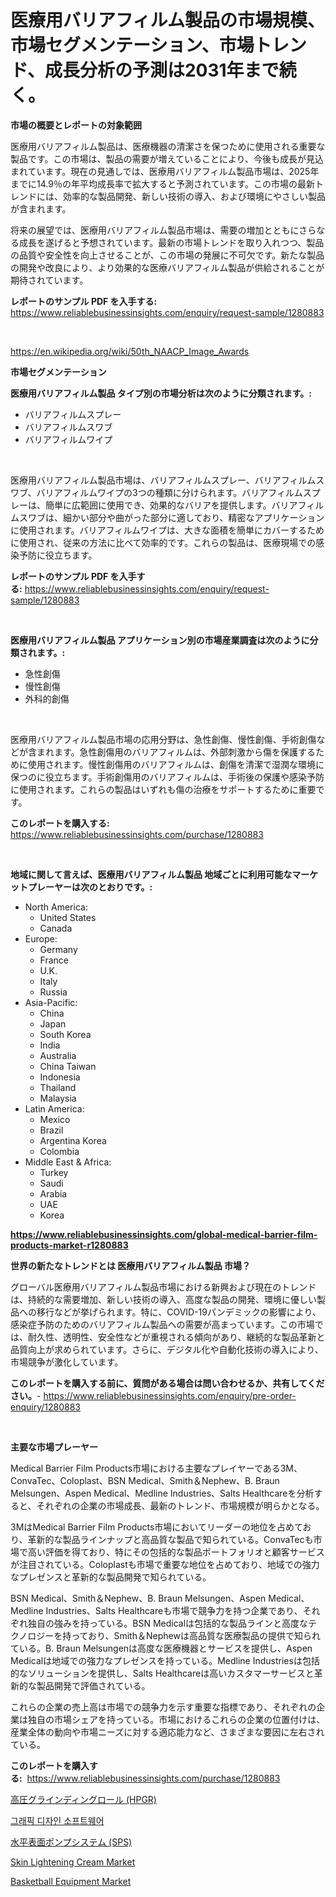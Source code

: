<p><h1>医療用バリアフィルム製品の市場規模、市場セグメンテーション、市場トレンド、成長分析の予測は2031年まで続く。</h1></p><p><strong>市場の概要とレポートの対象範囲</strong></p>
<p><p>医療用バリアフィルム製品は、医療機器の清潔さを保つために使用される重要な製品です。この市場は、製品の需要が増えていることにより、今後も成長が見込まれています。現在の見通しでは、医療用バリアフィルム製品市場は、2025年までに14.9％の年平均成長率で拡大すると予測されています。この市場の最新トレンドには、効率的な製品開発、新しい技術の導入、および環境にやさしい製品が含まれます。</p><p>将来の展望では、医療用バリアフィルム製品市場は、需要の増加とともにさらなる成長を遂げると予想されています。最新の市場トレンドを取り入れつつ、製品の品質や安全性を向上させることが、この市場の発展に不可欠です。新たな製品の開発や改良により、より効果的な医療バリアフィルム製品が供給されることが期待されています。</p></p>
<p><strong>レポートのサンプル PDF を入手する:</strong> <a href="https://www.reliablebusinessinsights.com/enquiry/request-sample/1280883">https://www.reliablebusinessinsights.com/enquiry/request-sample/1280883</a></p>
<p>&nbsp;</p>
<p><a href="https://en.wikipedia.org/wiki/50th_NAACP_Image_Awards">https://en.wikipedia.org/wiki/50th_NAACP_Image_Awards</a></p>
<p><strong>市場セグメンテーション</strong></p>
<p><strong>医療用バリアフィルム製品 タイプ別の市場分析は次のように分類されます。:</strong></p>
<p><ul><li>バリアフィルムスプレー</li><li>バリアフィルムスワブ</li><li>バリアフィルムワイプ</li></ul></p>
<p>&nbsp;</p>
<p><p>医療用バリアフィルム製品市場は、バリアフィルムスプレー、バリアフィルムスワブ、バリアフィルムワイプの3つの種類に分けられます。バリアフィルムスプレーは、簡単に広範囲に使用でき、効果的なバリアを提供します。バリアフィルムスワブは、細かい部分や曲がった部分に適しており、精密なアプリケーションに使用されます。バリアフィルムワイプは、大きな面積を簡単にカバーするために使用され、従来の方法に比べて効率的です。これらの製品は、医療現場での感染予防に役立ちます。</p></p>
<p><strong>レポートのサンプル PDF を入手する:</strong>&nbsp;<a href="https://www.reliablebusinessinsights.com/enquiry/request-sample/1280883">https://www.reliablebusinessinsights.com/enquiry/request-sample/1280883</a></p>
<p>&nbsp;</p>
<p><strong> 医療用バリアフィルム製品 アプリケーション別の市場産業調査は次のように分類されます。:</strong></p>
<p><ul><li>急性創傷</li><li>慢性創傷</li><li>外科的創傷</li></ul></p>
<p>&nbsp;</p>
<p><p>医療用バリアフィルム製品市場の応用分野は、急性創傷、慢性創傷、手術創傷などが含まれます。急性創傷用のバリアフィルムは、外部刺激から傷を保護するために使用されます。慢性創傷用のバリアフィルムは、創傷を清潔で湿潤な環境に保つのに役立ちます。手術創傷用のバリアフィルムは、手術後の保護や感染予防に使用されます。これらの製品はいずれも傷の治療をサポートするために重要です。</p></p>
<p><strong>このレポートを購入する:</strong>&nbsp; <a href="https://www.reliablebusinessinsights.com/purchase/1280883">https://www.reliablebusinessinsights.com/purchase/1280883</a></p>
<p>&nbsp;</p>
<p><strong>地域に関して言えば、医療用バリアフィルム製品 地域ごとに利用可能なマーケットプレーヤーは次のとおりです。:</strong></p>
<p><ul>
    <li>
        North America:
        <ul>
            <li>United States</li>
            <li>Canada</li>
        </ul>
    </li>
    <li>
        Europe:
        <ul>
            <li>Germany</li>
            <li>France</li>
            <li>U.K.</li>
            <li>Italy</li>
            <li>Russia</li>
        </ul>
    </li>
    <li>
        Asia-Pacific:
        <ul>
            <li>China</li>
            <li>Japan</li>
            <li>South Korea</li>
            <li>India</li>
            <li>Australia</li>
            <li>China Taiwan</li>
            <li>Indonesia</li>
            <li>Thailand</li>
            <li>Malaysia</li>
        </ul>
    </li>
    <li>
        Latin America:
        <ul>
            <li>Mexico</li>
            <li>Brazil</li>
            <li>Argentina Korea</li>
            <li>Colombia</li>
        </ul>
    </li>
    <li>
        Middle East & Africa:
        <ul>
            <li>Turkey</li>
            <li>Saudi</li>
            <li>Arabia</li>
            <li>UAE</li>
            <li>Korea</li>
        </ul>
    </li>
    </ul></p>
<p><strong><a href="https://www.reliablebusinessinsights.com/global-medical-barrier-film-products-market-r1280883">https://www.reliablebusinessinsights.com/global-medical-barrier-film-products-market-r1280883</a></strong>&nbsp;</p>
<p><strong>世界の新たなトレンドとは 医療用バリアフィルム製品 市場？</strong></p>
<p><p>グローバル医療用バリアフィルム製品市場における新興および現在のトレンドは、持続的な需要増加、新しい技術の導入、高度な製品の開発、環境に優しい製品への移行などが挙げられます。特に、COVID-19パンデミックの影響により、感染症予防のためのバリアフィルム製品への需要が高まっています。この市場では、耐久性、透明性、安全性などが重視される傾向があり、継続的な製品革新と品質向上が求められています。さらに、デジタル化や自動化技術の導入により、市場競争が激化しています。</p></p>
<p><strong>このレポートを購入する前に、質問がある場合は問い合わせるか、共有してください。</strong>- <a href="https://www.reliablebusinessinsights.com/enquiry/pre-order-enquiry/1280883">https://www.reliablebusinessinsights.com/enquiry/pre-order-enquiry/1280883</a></p>
<p>&nbsp;</p>
<p><strong>主要な市場プレーヤー</strong></p>
<p><p>Medical Barrier Film Products市場における主要なプレイヤーである3M、ConvaTec、Coloplast、BSN Medical、Smith＆Nephew、B. Braun Melsungen、Aspen Medical、Medline Industries、Salts Healthcareを分析すると、それぞれの企業の市場成長、最新のトレンド、市場規模が明らかとなる。</p><p>3MはMedical Barrier Film Products市場においてリーダーの地位を占めており、革新的な製品ラインナップと高品質な製品で知られている。ConvaTecも市場で高い評価を得ており、特にその包括的な製品ポートフォリオと顧客サービスが注目されている。Coloplastも市場で重要な地位を占めており、地域での強力なプレゼンスと革新的な製品開発で知られている。</p><p>BSN Medical、Smith＆Nephew、B. Braun Melsungen、Aspen Medical、Medline Industries、Salts Healthcareも市場で競争力を持つ企業であり、それぞれ独自の強みを持っている。BSN Medicalは包括的な製品ラインと高度なテクノロジーを持っており、Smith＆Nephewは高品質な医療製品の提供で知られている。B. Braun Melsungenは高度な医療機器とサービスを提供し、Aspen Medicalは地域での強力なプレゼンスを持っている。Medline Industriesは包括的なソリューションを提供し、Salts Healthcareは高いカスタマーサービスと革新的な製品開発で評価されている。</p><p>これらの企業の売上高は市場での競争力を示す重要な指標であり、それぞれの企業は独自の市場シェアを持っている。市場におけるこれらの企業の位置付けは、産業全体の動向や市場ニーズに対する適応能力など、さまざまな要因に左右されている。</p></p>
<p><strong>このレポートを購入する:</strong>&nbsp;&nbsp;<a href="https://www.reliablebusinessinsights.com/purchase/1280883">https://www.reliablebusinessinsights.com/purchase/1280883</a></p>
<p><p><a href="https://github.com/MosesSpinka1914/Market-Research-Report-List-2/blob/main/6151261146152.md">高圧グラインディングロール (HPGR)</a></p><p><a href="https://github.com/durgin521/Market-Research-Report-List-1/blob/main/1853863154807.md">그래픽 디자인 소프트웨어</a></p><p><a href="https://github.com/RudyBoyer2017/Market-Research-Report-List-1/blob/main/1186398146153.md">水平表面ポンプシステム (SPS)</a></p><p><a href="https://github.com/kpvmspce33/Market-Research-Report-List-1/blob/main/skin-lightening-cream-market.md">Skin Lightening Cream Market</a></p><p><a href="https://github.com/ajohirul8010/Market-Research-Report-List-1/blob/main/basketball-equipment-market.md">Basketball Equipment Market</a></p></p>